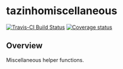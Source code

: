 
# tazinhomiscellaneous

[![Travis-CI Build
Status](https://travis-ci.org/Tazinho/tazinhomiscellaneous.svg?branch=master)](https://travis-ci.org/Tazinho/tazinhomiscellaneous)
[![Coverage
status](https://codecov.io/gh/Tazinho/tazinhomiscellaneous/branch/master/graph/badge.svg)](https://codecov.io/github/Tazinho/tazinhomiscellaneous?branch=master)

## Overview

Miscellaneous helper functions.
